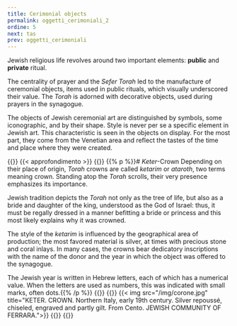 ```yaml
---
title: Cerimonial objects
permalink: oggetti_cerimoniali_2
ordine: 5
next: tas
prev: oggetti_cerimoniali
---
```

Jewish religious life revolves around two important elements: **public** and **private** ritual.

The centrality of prayer and the *Sefer Torah* led to the manufacture of ceremonial objects, items used in public rituals, which visually underscored their value.
The *Torah* is adorned with decorative objects, used during prayers in the synagogue.

The objects of Jewish ceremonial art are distinguished by symbols, some iconographic, and by their shape. Style is never per se a specific element in Jewish
art. This characteristic is seen in the objects on display. For the most part, they come from the Venetian area and reflect the tastes of the time and place where
they were created.


{{<row class="approfondimento">}}
{{< approfondimento >}}
{{<column>}}
{{% p %}}# *Keter*-Crown
Depending on their place of origin, *Torah* crowns are called *ketarim* or *ataroth*, two terms meaning crown.
Standing atop the *Torah* scrolls, their very presence emphasizes its importance.

Jewish tradition depicts the *Torah* not only as the tree of life, but also as a bride and daughter of the king, understood as the God of Israel: thus, it must be
regally dressed in a manner befitting a bride or princess and this most likely explains why it was crowned.

The style of the *ketarim* is influenced by the geographical area of production; the most favored material is silver, at times with precious stone and coral inlays.
In many cases, the crowns bear dedicatory inscriptions with the name of the donor and the year in which the object was offered to the synagogue.

The Jewish year is written in Hebrew letters, each of which has a numerical value. When the letters are used as numbers, this was indicated with small marks,
often dots.{{% /p %}}
{{</column>}}
{{<column>}}
{{< img src="/img/corone.jpg" title="KETER. CROWN. Northern Italy, early 19th century. Silver repoussé, chiseled, engraved and partly gilt. From Cento. JEWISH COMMUNITY OF FERRARA.">}}
{{</column>}}
{{</row>}}